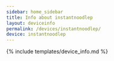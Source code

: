 ```yaml
---
sidebar: home_sidebar
title: Info about instantnoodlep
layout: deviceinfo
permalink: /devices/instantnoodlep/
device: instantnoodlep
---
```

{% include templates/device_info.md %}
